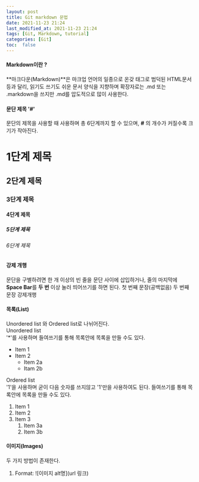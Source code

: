```yaml
---
layout: post
title: Git markdown 문법
date: 2021-11-23 21:24
last_modified_at: 2021-11-23 21:24
tags: [Git, Markdown, tutorial]
categories: [Git]
toc:  false
---
```


<h4>Markdown이란 ?</h4>

**마크다운(Markdown)**은 마크업 언어의 일종으로 온갖 태그로 범덕된 HTML문서 등과 달리, 읽기도 쓰기도 쉬운 문서 양식을 지향하며 확장자로는 .md 또는 .markdown을 쓰지만 .md를 압도적으로 많이 사용한다.

#### 문단 제목 '#'
문단의 제목을 사용할 때 사용하며 총 6단계까지 할 수 있으며, **#** 의 개수가 커질수록 크기가 작아진다.  
# 1단계 제목
## 2단계 제목
### 3단계 제목
#### 4단계 제목
##### 5단계 제목
###### 6단계 제목



#### 강제 개행
문단을 구별하려면 한 개 이상의 빈 줄을 문단 사이에 삽입하거나, 줄의 마지막에 **Space Bar**를 **두 번** 이상 눌러 띄어쓰기를 하면 된다.
첫 번째 문장(공백없음)
두 번째 문장  강제개행

#### 목록(List)
Unordered list 와 Ordered list로 나뉘어진다.  
Unordered list  
'*'를 사용하며 들여쓰기를 통해 목록안에 목록을 만들 수도 있다.
* Item 1
* Item 2
    * Item 2a
    * Itam 2b  


Ordered list  
'1'을 사용하며 굳이 다음 숫자를 쓰지않고 '1'만을 사용하여도 된다.   들여쓰기를 통해 목록안에 목록을 만들 수도 있다. 
1. Item 1
1. Item 2
1. Item 3
    1. Item 3a
    1. Item 3b


#### 이미지(Images)
두 가지 방법이 존재한다.
1. Format: ![이미지 alt명](url 링크)





